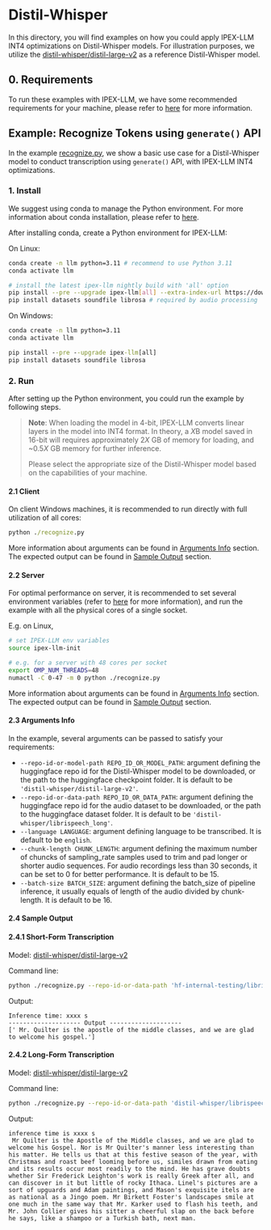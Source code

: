 # Distil-Whisper

In this directory, you will find examples on how you could apply IPEX-LLM INT4 optimizations on Distil-Whisper models. For illustration purposes, we utilize the [distil-whisper/distil-large-v2](https://huggingface.co/distil-whisper/distil-large-v2) as a reference Distil-Whisper model.

## 0. Requirements
To run these examples with IPEX-LLM, we have some recommended requirements for your machine, please refer to [here](../README.md#recommended-requirements) for more information.

## Example: Recognize Tokens using `generate()` API
In the example [recognize.py](./recognize.py), we show a basic use case for a Distil-Whisper model to conduct transcription using `generate()` API, with IPEX-LLM INT4 optimizations.
### 1. Install
We suggest using conda to manage the Python environment. For more information about conda installation, please refer to [here](https://conda-forge.org/download/).

After installing conda, create a Python environment for IPEX-LLM:

On Linux:

```bash
conda create -n llm python=3.11 # recommend to use Python 3.11
conda activate llm

# install the latest ipex-llm nightly build with 'all' option
pip install --pre --upgrade ipex-llm[all] --extra-index-url https://download.pytorch.org/whl/cpu
pip install datasets soundfile librosa # required by audio processing
```

On Windows:

```cmd
conda create -n llm python=3.11
conda activate llm

pip install --pre --upgrade ipex-llm[all]
pip install datasets soundfile librosa
```

### 2. Run
After setting up the Python environment, you could run the example by following steps.

> **Note**: When loading the model in 4-bit, IPEX-LLM converts linear layers in the model into INT4 format. In theory, a *X*B model saved in 16-bit will requires approximately 2*X* GB of memory for loading, and ~0.5*X* GB memory for further inference.
>
> Please select the appropriate size of the Distil-Whisper model based on the capabilities of your machine.

#### 2.1 Client
On client Windows machines, it is recommended to run directly with full utilization of all cores:
```cmd
python ./recognize.py
```
More information about arguments can be found in [Arguments Info](#23-arguments-info) section. The expected output can be found in [Sample Output](#24-sample-output) section.

#### 2.2 Server
For optimal performance on server, it is recommended to set several environment variables (refer to [here](../README.md#best-known-configuration-on-linux) for more information), and run the example with all the physical cores of a single socket.

E.g. on Linux,
```bash
# set IPEX-LLM env variables
source ipex-llm-init

# e.g. for a server with 48 cores per socket
export OMP_NUM_THREADS=48
numactl -C 0-47 -m 0 python ./recognize.py
```
More information about arguments can be found in [Arguments Info](#23-arguments-info) section. The expected output can be found in [Sample Output](#24-sample-output) section.

#### 2.3 Arguments Info
In the example, several arguments can be passed to satisfy your requirements:

- `--repo-id-or-model-path REPO_ID_OR_MODEL_PATH`: argument defining the huggingface repo id for the Distil-Whisper model to be downloaded, or the path to the huggingface checkpoint folder. It is default to be `'distil-whisper/distil-large-v2'`.
- `--repo-id-or-data-path REPO_ID_OR_DATA_PATH`: argument defining the huggingface repo id for the audio dataset to be downloaded, or the path to the huggingface dataset folder. It is default to be `'distil-whisper/librispeech_long'`.
- `--language LANGUAGE`: argument defining language to be transcribed. It is default to be `english`.
- `--chunk-length CHUNK_LENGTH`: argument defining the maximum number of chuncks of sampling_rate samples used to trim and pad longer or shorter audio sequences. For audio recordings less than 30 seconds, it can be set to 0 for better performance. It is default to be 15.
- `--batch-size BATCH_SIZE`: argument defining the batch_size of pipeline inference, it usually equals of length of the audio divided by chunk-length. It is default to be 16.

#### 2.4 Sample Output
#### 2.4.1 Short-Form Transcription

Model: [distil-whisper/distil-large-v2](https://huggingface.co/distil-whisper/distil-large-v2)

Command line:
```bash
python ./recognize.py --repo-id-or-data-path 'hf-internal-testing/librispeech_asr_dummy' --chunk-length 0
```
Output:
```log
Inference time: xxxx s
-------------------- Output --------------------
[' Mr. Quilter is the apostle of the middle classes, and we are glad to welcome his gospel.']
```

#### 2.4.2 Long-Form Transcription

Model: [distil-whisper/distil-large-v2](https://huggingface.co/distil-whisper/distil-large-v2)

Command line:
```bash
python ./recognize.py --repo-id-or-data-path 'distil-whisper/librispeech_long' --chunk-length 15
```
Output:
```log
inference time is xxxx s
 Mr Quilter is the Apostle of the Middle classes, and we are glad to welcome his Gospel. Nor is Mr Quilter's manner less interesting than his matter. He tells us that at this festive season of the year, with Christmas and roast beef looming before us, similes drawn from eating and its results occur most readily to the mind. He has grave doubts whether Sir Frederick Leighton's work is really Greek after all, and can discover in it but little of rocky Ithaca. Linel's pictures are a sort of upguards and Adam paintings, and Mason's exquisite itels are as national as a Jingo poem. Mr Birkett Foster's landscapes smile at one much in the same way that Mr. Karker used to flash his teeth, and Mr. John Collier gives his sitter a cheerful slap on the back before he says, like a shampoo or a Turkish bath, next man.
```
